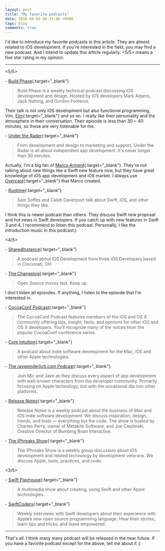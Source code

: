 ```yaml
---
layout: post
title: "My favorite podcasts"
date: 2016-08-02 08:37:00 +0900
tags: blog
comments: true
---
```

I'd like to introduce my favorite podcasts in this article. They are almost related to iOS development. If you're interested in the field, you may find a new podcast. And I intend to update this article regularly. <5/5> means a five star rating in my opinion.

---

<5/5>

\- [Build Phase](http://buildphase.fm/){:target="_blank"}

> Build Phase is a weekly technical podcast discussing iOS development and design. Hosted by iOS developers Mark Adams, Jack Nutting, and Gordon Fontenot.

Their talk is not only iOS development but also functional programming, Vim, [Elm](http://elm-lang.org/){:target="_blank"} and so on. I really like their personality and the atmosphere in their conversation. Their episode is less than 30 ~ 40 minutes, so these are very listenable for me.

\- [Under the Rader](https://www.relay.fm/radar){:target="_blank"}

> From development and design to marketing and support, Under the Radar is all about independent app development. It's never longer than 30 minutes.

Actually, I'm a big fan of [Marco Arment](https://marco.org/){:target="_blank"}. They're not talking about new things like a Swift new feature now, but they have great knowledge of iOS app development and iOS market. I always use [Overcast](https://overcast.fm/){:target="_blank"} that Marco created.

\- [Runtime](http://spec.fm/podcasts/runtime){:target="_blank"}

> Sam Soffes and Caleb Davenport talk about Swift, iOS, and other things they like.

I think this is newer podcast than others. They discuss Swift new proposal and hot news in Swift developers. If you catch up with new features in Swift 3 and 4, I recommend to listen this podcast. Personally, I like the introduction music in this podcast:)

<4/5>

\- [SharedInstance](http://sharedinstance.com/){:target="_blank"}

> A podcast about iOS Development from three iOS Developers based in Cincinnati, OH

\- [The Changelog](https://changelog.com/){:target="_blank"}

> Open Source moves fast. Keep up.

I don't listen all episodes. If anything, I listen to the episode that I'm interested in.

\- [CocoaConf Podcast](http://cocoaconf.com/podcast){:target="_blank"}

> The CocoaConf Podcast features members of the iOS and OS X community offering tips, insight, facts, and opinions for other iOS and OS X developers. You’ll recognize many of the voices from the popular CocoaConf conference series.

\- [Core Intuition](http://www.coreint.org/){:target="_blank"}

> A podcast about indie software development for the Mac, iOS and other Apple technologies.

\- [The raywenderlich.com Podcast](https://www.raywenderlich.com/rwpodcast){:target="_blank"}

> Join Mic and Jake as they discuss every aspect of app development with well-known characters from the developer community. Primarily focusing on Apple technology, but with the occasional dip into other platforms.

\- [Release Notes](https://releasenotes.tv/aboutthepodcast/){:target="_blank"}

> Release Notes is a weekly podcast about the business of Mac and iOS indie software development. We discuss inspiration, design, trends, and tools — everything but the code. The show is hosted by Charles Perry, owner of Metakite Software, and Joe Cieplinski, Creative Director of Bombing Brain Interactive.

\- [The iPhreaks Show](https://devchat.tv/iphreaks){:target="_blank"}

> The iPhreaks Show is a weekly group discussion about iOS development and related technology by development veterans. We discuss Apple, tools, practices, and code.

<3/5>

\- [Swift Playhouse](http://swiftplayhouse.libsyn.com/){:target="_blank"}

> A multimedia show about creating, using Swift and other Apple technologies.

\- [SwiftCoders](http://swiftcoders.podbean.com/){:target="_blank"}

> Weekly interviews with Swift developers about their experience with Apple’s new open source programming language. Hear their stories, learn tips and tricks, and leave empowered.

---

That's all. I think many many podcast will be released in the near future. If you have a favorite podcast except for the above, tell me about it :)
